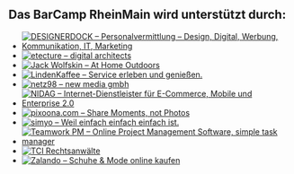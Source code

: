 ## Das BarCamp RheinMain wird unterstützt durch:

 * [![DESIGNERDOCK &ndash; Personalvermittlung &#8211; Design, Digital, Werbung, Kommunikation, IT, Marketing](/content/Sponsoren/img/designerdock.png)](http://www.designerdock.de/)
 * [![etecture &ndash; digital architects](/content/Sponsoren/img/etecture.png)](http://www.etecture.de/)
 * [![Jack Wolfskin &ndash; At Home Outdoors](/content/Sponsoren/img/jackwolfskin.png)](http://www.jack-wolfskin.com/)
 * [![LindenKaffee &ndash; Service erleben und genießen.](/content/Sponsoren/img/lindenkaffee.png)](http://www.lindenkaffee.com/)
 * [![netz98 &ndash; new media gmbh](/content/Sponsoren/img/netz98.png)](http://www.netz98.de/)
 * [![NIDAG &ndash; Internet-Dienstleister für E-Commerce, Mobile und Enterprise 2.0](/content/Sponsoren/img/nidag.png)](http://www.nidag.de/)
 * [![pixoona.com &ndash; Share Moments, not Photos](/content/Sponsoren/img/pixoona.png)](http://pixoona.com/)
 * [![simyo &ndash; Weil einfach einfach einfach ist.](/content/Sponsoren/img/simyo.png)](https://www.simyo.de/)
 * [![Teamwork PM &ndash; Online Project Management Software, simple task manager](/content/Sponsoren/img/teamworkpm.png)](http://www.teamworkpm.net/)
 * [![TCI Rechtsanwälte](/content/Sponsoren/img/tci.png)](http://www.tcilaw.de/)
 * [![Zalando &ndash; Schuhe &amp; Mode online kaufen](/content/Sponsoren/img/zalando.png)](http://www.zalando.de/)
